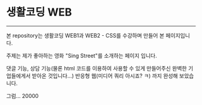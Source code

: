 # 생활코딩 WEB
---
본 repository는 생활코딩 WEB1과 WEB2 - CSS를 수강하며 만들어 본 페이지입니다.

주제는 제가 좋아하는 영화 "Sing Street"를 소개하는 페이지 입니다.

댓글 기능, 상담 기능(물론 html 코드를 이용하여 사용할 수 있게 만들어주신 완벽한 기업들에게서 받아온 것입니다...) 반응형 웹(미디어 쿼리 아시죠? ㅋ) 까지 완성해 보았습니다.


그럼... 20000
